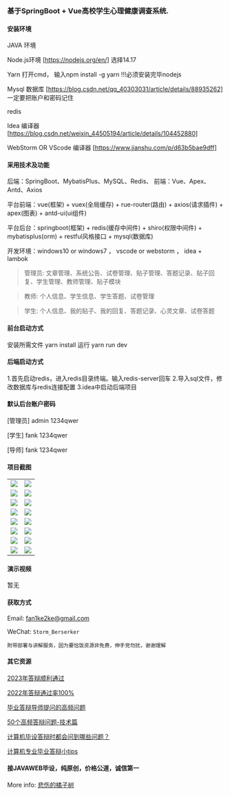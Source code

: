 ### 基于SpringBoot + Vue高校学生心理健康调查系统.


#### 安装环境

JAVA 环境 

Node.js环境 [https://nodejs.org/en/] 选择14.17

Yarn 打开cmd， 输入npm install -g yarn !!!必须安装完毕nodejs

Mysql 数据库 [https://blog.csdn.net/qq_40303031/article/details/88935262] 一定要把账户和密码记住

redis

Idea 编译器 [https://blog.csdn.net/weixin_44505194/article/details/104452880]

WebStorm OR VScode 编译器 [https://www.jianshu.com/p/d63b5bae9dff]

#### 采用技术及功能

后端：SpringBoot、MybatisPlus、MySQL、Redis、
前端：Vue、Apex、Antd、Axios

平台前端：vue(框架) + vuex(全局缓存) + rue-router(路由) + axios(请求插件) + apex(图表)  + antd-ui(ui组件)

平台后台：springboot(框架) + redis(缓存中间件) + shiro(权限中间件) + mybatisplus(orm) + restful风格接口 + mysql(数据库)

开发环境：windows10 or windows7 ， vscode or webstorm ， idea + lambok

> 管理员: 文章管理、系统公告、试卷管理、贴子管理、答题记录、贴子回复、学生管理、教师管理、贴子模块

> 教师: 个人信息、学生信息、学生答题、试卷管理

> 学生: 个人信息、我的贴子、我的回复、答题记录、心灵文章、试卷答题


#### 前台启动方式
安装所需文件 yarn install 
运行 yarn run dev

#### 后端启动方式

1.首先启动redis，进入redis目录终端。输入redis-server回车
2.导入sql文件，修改数据库与redis连接配置
3.idea中启动后端项目

#### 默认后台账户密码
[管理员]
admin
1234qwer

[学生]
fank
1234qwer

[导师]
fank
1234qwer

#### 项目截图

|  |  |
|---------------------|---------------------|
|![](https://fank-bucket-oss.oss-cn-beijing.aliyuncs.com/img/1712666140685.jpg) | ![](https://fank-bucket-oss.oss-cn-beijing.aliyuncs.com/img/1712718216285.jpg) |
|![](https://fank-bucket-oss.oss-cn-beijing.aliyuncs.com/img/1712718196396.png) | ![](https://fank-bucket-oss.oss-cn-beijing.aliyuncs.com/img/1712666121087.jpg) |
|![](https://fank-bucket-oss.oss-cn-beijing.aliyuncs.com/img/1712718179757.jpg) | ![](https://fank-bucket-oss.oss-cn-beijing.aliyuncs.com/img/1712666108598.jpg) |
|![](https://fank-bucket-oss.oss-cn-beijing.aliyuncs.com/img/1712666210751.jpg) | ![](https://fank-bucket-oss.oss-cn-beijing.aliyuncs.com/img/1712666047227.jpg) |
|![](https://fank-bucket-oss.oss-cn-beijing.aliyuncs.com/img/1712666199567.jpg) | ![](https://fank-bucket-oss.oss-cn-beijing.aliyuncs.com/img/1712666032850.jpg) |
|![](https://fank-bucket-oss.oss-cn-beijing.aliyuncs.com/img/1712666189961.jpg) | ![](https://fank-bucket-oss.oss-cn-beijing.aliyuncs.com/img/1712666016011.jpg) |
|![](https://fank-bucket-oss.oss-cn-beijing.aliyuncs.com/img/1712666174255.jpg) | ![](https://fank-bucket-oss.oss-cn-beijing.aliyuncs.com/img/1712666003576.jpg) |
|![](https://fank-bucket-oss.oss-cn-beijing.aliyuncs.com/img/1712666156188.jpg) | ![](https://fank-bucket-oss.oss-cn-beijing.aliyuncs.com/img/1712665989291.jpg) |



#### 演示视频

暂无

#### 获取方式

Email: fan1ke2ke@gmail.com

WeChat: `Storm_Berserker`

`附带部署与讲解服务，因为要恰饭资源非免费，伸手党勿扰，谢谢理解`

#### 其它资源

[2023年答辩顺利通过](https://berserker287.github.io/2023/06/14/2023%E5%B9%B4%E7%AD%94%E8%BE%A9%E9%A1%BA%E5%88%A9%E9%80%9A%E8%BF%87/)

[2022年答辩通过率100%](https://berserker287.github.io/2022/05/25/%E9%A1%B9%E7%9B%AE%E4%BA%A4%E6%98%93%E8%AE%B0%E5%BD%95/)

[毕业答辩导师提问的高频问题](https://berserker287.github.io/2023/06/13/%E6%AF%95%E4%B8%9A%E7%AD%94%E8%BE%A9%E5%AF%BC%E5%B8%88%E6%8F%90%E9%97%AE%E7%9A%84%E9%AB%98%E9%A2%91%E9%97%AE%E9%A2%98/)

[50个高频答辩问题-技术篇](https://berserker287.github.io/2023/06/13/50%E4%B8%AA%E9%AB%98%E9%A2%91%E7%AD%94%E8%BE%A9%E9%97%AE%E9%A2%98-%E6%8A%80%E6%9C%AF%E7%AF%87/)

[计算机毕设答辩时都会问到哪些问题？](https://www.zhihu.com/question/31020988)

[计算机专业毕业答辩小tips](https://zhuanlan.zhihu.com/p/145911029)


#### 接JAVAWEB毕设，纯原创，价格公道，诚信第一

More info: [悲伤的橘子树](https://berserker287.github.io/)


